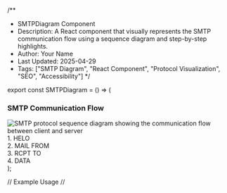 /**
 * SMTPDiagram Component
 * Description: A React component that visually represents the SMTP communication flow using a sequence diagram and step-by-step highlights.
 * Author: Your Name
 * Last Updated: 2025-04-29
 * Tags: ["SMTP Diagram", "React Component", "Protocol Visualization", "SEO", "Accessibility"]
 */

export const SMTPDiagram = () => (
  <div className="bg-white p-6 rounded-lg shadow-sm">
    <h3 className="text-lg font-bold mb-4" aria-label="SMTP Communication Flow">
      SMTP Communication Flow
    </h3>
    <img
      src="/assets/images/smtp-flow.svg"
      alt="SMTP protocol sequence diagram showing the communication flow between client and server"
      className="w-full"
    />
    <div className="grid grid-cols-4 gap-4 mt-4 text-sm">
      <div
        className="text-center p-2 bg-blue-50 rounded"
        aria-label="Step 1: HELO - Initiate communication"
      >
        1. HELO
      </div>
      <div
        className="text-center p-2 bg-green-50 rounded"
        aria-label="Step 2: MAIL FROM - Specify sender"
      >
        2. MAIL FROM
      </div>
      <div
        className="text-center p-2 bg-yellow-50 rounded"
        aria-label="Step 3: RCPT TO - Specify recipient"
      >
        3. RCPT TO
      </div>
      <div
        className="text-center p-2 bg-purple-50 rounded"
        aria-label="Step 4: DATA - Send email content"
      >
        4. DATA
      </div>
    </div>
  </div>
);

// Example Usage
// <SMTPDiagram />